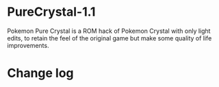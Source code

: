 # PureCrystal-1.1
Pokemon Pure Crystal is a ROM hack of Pokemon Crystal with only light edits, to retain the feel of the original game but make some quality of life improvements. 

**Change log**
================================================================================
